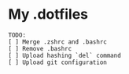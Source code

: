 # My .dotfiles

    TODO:
    [ ] Merge .zshrc and .bashrc
    [ ] Remove .bashrc
    [ ] Upload hashing `del` command
    [ ] Upload git configuration
